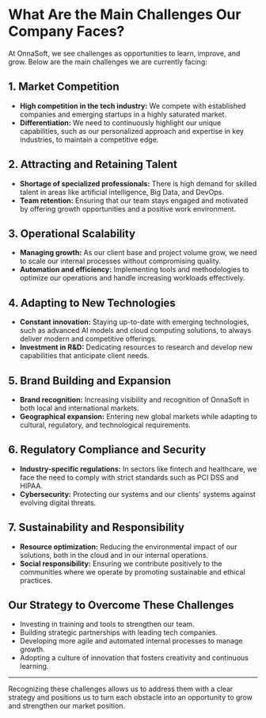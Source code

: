# What Are the Main Challenges Our Company Faces?

At OnnaSoft, we see challenges as opportunities to learn, improve, and grow. Below are the main challenges we are currently facing:

## **1. Market Competition**
- **High competition in the tech industry:** We compete with established companies and emerging startups in a highly saturated market.
- **Differentiation:** We need to continuously highlight our unique capabilities, such as our personalized approach and expertise in key industries, to maintain a competitive edge.

## **2. Attracting and Retaining Talent**
- **Shortage of specialized professionals:** There is high demand for skilled talent in areas like artificial intelligence, Big Data, and DevOps.
- **Team retention:** Ensuring that our team stays engaged and motivated by offering growth opportunities and a positive work environment.

## **3. Operational Scalability**
- **Managing growth:** As our client base and project volume grow, we need to scale our internal processes without compromising quality.
- **Automation and efficiency:** Implementing tools and methodologies to optimize our operations and handle increasing workloads effectively.

## **4. Adapting to New Technologies**
- **Constant innovation:** Staying up-to-date with emerging technologies, such as advanced AI models and cloud computing solutions, to always deliver modern and competitive offerings.
- **Investment in R&D:** Dedicating resources to research and develop new capabilities that anticipate client needs.

## **5. Brand Building and Expansion**
- **Brand recognition:** Increasing visibility and recognition of OnnaSoft in both local and international markets.
- **Geographical expansion:** Entering new global markets while adapting to cultural, regulatory, and technological requirements.

## **6. Regulatory Compliance and Security**
- **Industry-specific regulations:** In sectors like fintech and healthcare, we face the need to comply with strict standards such as PCI DSS and HIPAA.
- **Cybersecurity:** Protecting our systems and our clients' systems against evolving digital threats.

## **7. Sustainability and Responsibility**
- **Resource optimization:** Reducing the environmental impact of our solutions, both in the cloud and in our internal operations.
- **Social responsibility:** Ensuring we contribute positively to the communities where we operate by promoting sustainable and ethical practices.

## **Our Strategy to Overcome These Challenges**
- Investing in training and tools to strengthen our team.
- Building strategic partnerships with leading tech companies.
- Developing more agile and automated internal processes to manage growth.
- Adopting a culture of innovation that fosters creativity and continuous learning.

---

Recognizing these challenges allows us to address them with a clear strategy and positions us to turn each obstacle into an opportunity to grow and strengthen our market position.
